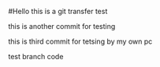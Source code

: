 #Hello this is a git transfer test

this is another commit for testing

this is third commit for tetsing by my own pc

test branch code
